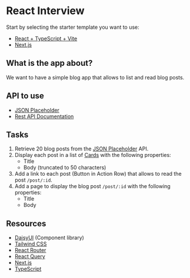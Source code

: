 # React Interview

Start by selecting the starter template you want to use:

- [React + TypeScript + Vite](react-vanilla)
- [Next.js](nextjs)

## What is the app about?
We want to have a simple blog app that allows to list and read blog posts.

## API to use
- [JSON Placeholder](https://jsonplaceholder.typicode.com/)
- [Rest API Documentation](https://docs.mockend.com/rest)

## Tasks
1. Retrieve 20 blog posts from the [JSON Placeholder](https://jsonplaceholder.typicode.com/) API.
2. Display each post in a list of [Cards](https://daisyui.com/components/card/) with the following properties:
    - Title
    - Body (truncated to 50 characters)
3. Add a link to each post (Button in Action Row) that allows to read the post `/post/:id`.
4. Add a page to display the blog post `/post/:id` with the following properties:
    - Title
    - Body

## Resources
- [DaisyUI](https://daisyui.com/) (Component library)
- [Tailwind CSS](https://tailwindcss.com/docs/installation)
- [React Router](https://reactrouter.com/home)
- [React Query](https://tanstack.com/query/latest/docs/framework/react/overview)
- [Next.js](https://nextjs.org/docs/14/getting-started)
- [TypeScript](https://www.typescriptlang.org/)